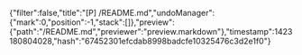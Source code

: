 {"filter":false,"title":"[P] /README.md","undoManager":{"mark":0,"position":-1,"stack":[]},"preview":{"path":"/README.md","previewer":"preview.markdown"},"timestamp":1423180804028,"hash":"67452301efcdab8998badcfe10325476c3d2e1f0"}